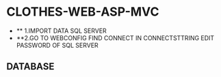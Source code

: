 # CLOTHES-WEB-ASP-MVC
* ** 1.IMPORT DATA SQL SERVER
* **2.GO TO WEBCONFIG FIND CONNECT IN CONNECTSTTRING EDIT PASSWORD OF SQL SERVER 
## DATABASE 

